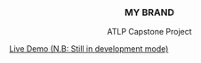 <div align="center">
  <h3 align="center">MY BRAND</h3>

  <p align="center">
     ATLP Capstone Project
  </p>
</div>

[Live Demo (N.B: Still in development mode)](https://igaimerca.github.io/my-portfolio)
